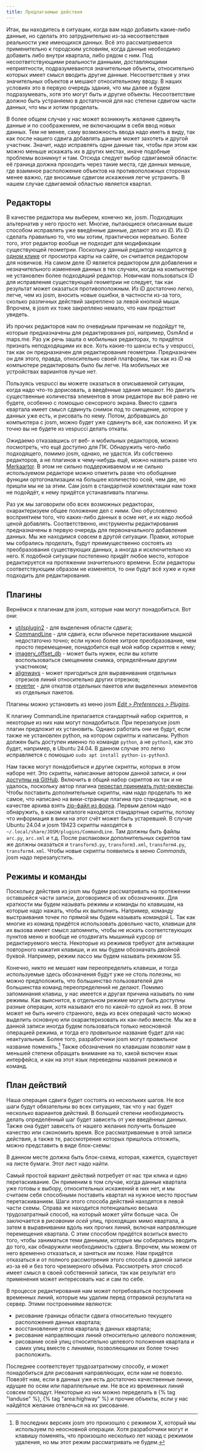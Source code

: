 ```yaml
---
title: Предлагаемые действия
---
```


Итак, вы находитесь в ситуации, когда вам надо добавить какие-либо данные, но сделать это затруднительно из-за несоответствия реальности уже имеющихся данных. Всё это рассматривается применительно к городским условиям, когда данные необходимо добавить либо внутри квартала, либо рядом с ним. Под несоответствующими реальности данными, доставляющими неприятности, подразумеваются значительные объекты, относительно которых имеет смысл вводить другие данные. Несоответствия у этих значительных объектов и мешают относительному вводу. В наших условиях это в первую очередь здания, что мы далее и будем подразумевать, хотя это могут быть и другие объекты. Несоответствие должно быть устраняемо в достаточной для нас степени сдвигом части данных, что мы и хотим проделать.

В более общем случае у нас может возникнуть желание сдвинуть данные и по соображением, не включающим в себя ввод новых данных. Тем не менее, саму возможность ввода надо иметь в виду, так как после нашего сдвига добавлять данные может захотеть и другой участник. Значит, надо исправлять одни данные так, чтобы при этом как можно меньше искажать их в других местах, иначе подобные проблемы возникнут и там. Отсюда следует выбор сдвигаемой области: её граница должна проходить через такие места, где данных меньше, где взаимное расположение объектов на противоположных сторонах менее важно, где вносимые сдвигом искажения легче устранить. В нашем случае сдвигаемой областью является квартал.

## Редакторы

В качестве редактора мы выберем, конечно же, josm. Подходящих альтернатив у него просто нет. Многие, пытающиеся описанным выше способом исправлять уже введённые данные, делают это из iD. Из iD сделать правильно то, что мы хотим, практически нереально. Более того, этот редактор вообще не подходит для модификации существующей геометрии. Поскольку данный редактор находится [в одном клике](https://www.openstreetmap.org/edit) от просмотра карты на сайте, он считается редактором для новичков. На самом деле iD является редактором для добавления и незначительного изменения данных в тех случаях, когда на компьютере не установлен более подходящий редактор. Новичкам пользоваться iD для исправления существующей геометрии не следует, так как результат может оказаться противоположным. Из iD достаточно легко, легче, чем из josm, вносить новые ошибки, в частности из-за того, сколько различных действий закреплено за левой кнопкой мыши. Впрочем, в josm их тоже закреплено немало, что нам предстоит увидеть.

Из прочих редакторов нам по очевидным причинам не подойдут те, которые предназначены для редактирования poi, например, OsmAnd и maps.me. Раз уж речь зашла о мобильных редакторах, то придётся признать неподходящими их все. Хоть какие-то шансы есть у vespucci, так как он предназначен для редактирования геометрии. Предназначен он для этого, правда, относительно своей платформы, так как из iD на компьютере редактировать было бы легче. На мобильных же устройствах вариантов лучше нет.

Пользуясь vespucci вы можете оказаться в описываемой ситуации, когда надо что-то дорисовать, а введённые здания мешают. Но двигать существенные количества элементов в этом редакторе вы всё равно не будете, особенно с помощью сенсорного экрана. Вместо сдвига квартала имеет смысл сдвинуть снимок под то смещение, которое у данных уже есть, и рисовать по нему. Потом, добравшись до компьютера с josm, можно будет уже сдвинуть всё, как положено. И уж точно вы не будете из vespucci делать откаты.

Ожидаемо отказавшись от веб- и мобильных редакторов, можно посмотреть, что ещё доступно для ПК. Обнаружить чего-либо подходящего, помимо josm, однако, не удастся. Из собственно редакторов, а не плагинов к чему-нибудь ещё, можно назвать разве что [Merkaartor](https://wiki.openstreetmap.org/wiki/Merkaartor). В этом не сильно поддерживаемом и не сильно используемом редакторе можно отметить разве что обобщение функции ортогонализации на большее количество осей, чем две, но пришли мы не за этим. Сам josm в стандартной комплектации нам тоже не подойдёт, к нему придётся устанавливать плагины.

Раз уж мы заговорили обо всех возможных редакторах, охарактеризуем общее положение дел с ними. Оно обусловлено восприятием того, что каких-либо данных в осме нет, и их надо любой ценой добавлять. Соответственно, инструменты редактирования предназначены в первую очередь для первоначального добавления данных. Мы же находимся совсем в другой ситуации. Правки, которые мы собрались проделать, будут преимущественно состоять из преобразования существующих данных, а иногда и исключительно из него. К подобной ситуации постепенно придёт любое место, которое редактируется на протяжении значительного времени. Если редакторы соответствующим образом не изменятся, то они будут всё хуже и хуже подходить для редактирования.

## Плагины

Вернёмся к плагинам для josm, которые нам могут понадобиться. Вот они:

* [utilsplugin2](https://josm.openstreetmap.de/wiki/Help/Plugin/UtilsPlugin2) - для выделения области сдвига;
* [CommandLine](https://wiki.openstreetmap.org/wiki/RU:JOSM/Модули/CommandLine) - для сдвига, если обычное перетаскивание мышкой недостаточно точно; если нужно более хитрое преобразование, чем просто перемещение, понадобится ещё мой набор скриптов к нему;
* [imagery_offset_db](https://wiki.openstreetmap.org/wiki/RU:Imagery_Offset_Database) - может быть нужен, если вы хотите воспользоваться смещением снимка, определённым другим участником;
* [alignways](https://wiki.openstreetmap.org/wiki/JOSM/Plugins/AlignWayS) - может пригодиться для выравнивания отдельных отрезков линий относительно других отрезков;
* [reverter](https://wiki.openstreetmap.org/wiki/JOSM/Plugins/Reverter) - для откатов отдельных пакетов или выделенных элементов из отдельных пакетов.

Плагины можно установить из меню josm *[Edit > Preferences > Plugins](https://josm.openstreetmap.de/wiki/Help/Preferences/Plugins)*.

К плагину CommandLine прилагается стандартный набор скриптов, и некоторые из них нам могут понадобиться. При перезапуске josm плагин предложит их установить. Однако работать они не будут, если также не установлен python, на котором скрипты и написаны. Python должен быть доступен именно по команде `python`, а не `python3`, как это будет, например, в Ubuntu 24.04. В данном случае это легко исправляется с помощью `sudo apt install python-is-python3`.

Нам также могут понадобиться и другие скрипты, которых в этом наборе нет. Это скрипты, написанные автором данной записи, и они [доступны на GitHub](https://github.com/AntonKhorev/JOSM-CommandLine-commands). Включить в общий набор скриптов их так и не удалось, поскольку автор плагина [перестал принимать пулл-реквесты](https://github.com/Foxhind/JOSM-CommandLine-commands/pull/11). Чтобы поставить дополнительные скрипты, нам надо проделать то же самое, что написано на вики-странице плагина про стандартные, но в качестве архива взять [zip-файл из форка](https://github.com/AntonKhorev/JOSM-CommandLine-commands/archive/master.zip). Первым делом надо обнаружить, в каком каталоге находятся стандартные скрипты, потому что информация в вики на этот счёт может быть устаревшей. В случае Ubuntu 24.04 и josm 19423 скрипты находятся в `~/.local/share/JOSM/plugins/CommandLine`. Там должны быть файлы `arc.py`, `arc.xml` и т.д. После распаковки дополнительных скриптов там же должны оказаться и `transform3.py`, `transform3.xml`, `transform4.py`, `transform4.xml`. Чтобы новые скрипты появились в меню *Commands*, josm надо перезапустить.

## Режимы и команды

Поскольку действия из josm мы будем рассматривать на протяжении оставшейся части записи, договоримся об их обозначениях. Для краткости мы будем называть режимы и команды по клавишам, на которые надо нажать, чтобы их выполнить. Например, команду выстраивания точек по прямой мы будем называть командой L. Так как многие из команд придётся использовать довольно часто, клавиши для их вызова имеет смысл запомнить, чтобы не искать соответствующих пунктов меню и вообще не отодвигать мышиный курсор от редактируемого места. Некоторые из режимов требуют для активации повторного нажатия клавиши, и их мы будем обозначать двойной буквой. Например, режим лассо мы будем называть режимом SS.

Конечно, никто не мешает нам переопределить клавиши, и тогда используемые здесь обозначения будут уже не столь полезны, но можно предположить, что большинство пользователей для большинства команд переопределений не делают. Помимо запоминания клавиш, у нас имеется и другая причина называть по ним режимы. Как выяснится, в отдельном режиме могут быть доступны разные операции, хотя называют его по какой-то одной из них. В этом может не быть ничего странного, ведь из всех операций часто можно выделить основную или охарактеризовать их как-либо вместе. Мы же в данной записи иногда будем пользоваться только неосновной операцией режима, и тогда его *правильное* название будет для нас неактуальным. Более того, разработчики josm могут *правильное* название поменять.[^4-x] Также обозначения по клавишам позволят нам в меньшей степени обращать внимание на то, какой включен язык интерфейса, и как на этот язык переведены названия режимов и команд.

[^4-x]: В последних версиях josm это произошло с режимом X, который мы используем по неосновной операции. Хотя разработчики могут и клавишу поменять, что произошло несколько лет назад с режимом удаления, но мы этот режим рассматривать не будем.

## План действий

Наша операция сдвига будет состоять из нескольких шагов. Не все шаги будут обязательны во всех ситуациях, так что у нас будет несколько вариантов действий. В большей степени необходимость делать определённый шаг будет зависеть от уже введённых данных. Также она будет зависеть от нашего желания получить большее качество или сэкономить время. Все рассматриваемые в этой записи действия, а также те, рассмотрение которых пришлось отложить, можно представить в виде блок-схемы:

<p class="notice">
В данном месте должна быть блок-схема, которая, кажется, существует на листе бумаги. Этот лист надо найти.
</p>

Самый простой вариант действий потребует от нас три клика и одно перетаскивание. Он применим в том случае, когда данные квартала уже готовы к выбору, относительных искажений в них нет, и мы считаем себя способными поставить квартал на нужное место простым перетаскиванием. Шаги этого способа действий находятся в левой части схемы. Справа же находится потенциально весьма трудозатратный способ, на который может уйти больше часа. Он заключается в *рисовании осей* улиц, проходящих мимо квартала, а затем в выравнивании вдоль них прочих линий, включая направляющие перемещения квартала. С этим способом придётся возиться вместо того, чтобы заниматься теми данными, которые мы собирались вводить до того, как обнаружили необходимость сдвига. Впрочем, мы можем от него временно отказаться, и заняться им позже. Нам придётся отказаться и от полного рассмотрения этого способа в данной записи из-за её и без того чрезмерного объёма. Рассмотреть этот способ имеет смысл в своей собственной записи, так как результат его применения может интересовать нас и сам по себе.

В процессе редактирования нам может потребоваться построение временных линий, которые мы удалим перед отправкой результата на сервер. Этими построениями являются:
* рисование границы области сдвига относительно текущего расположения данных квартала;
* восстановление углов квартала в данных квартала;
* рисование направляющих линий относительно целевого положения;
* рисование осей улиц относительно целевого положения квартала и самих улиц вместе с линиями, позволяющими их более точно расположить.

Последнее соответствует трудозатратному способу, и может понадобиться для рисования направляющих, если нам не повезло. Повезёт нам, если в данных уже есть достаточно качественные линии, идущие по осям или параллельные им. Не все из временных линий совсем пропадут. Некоторые из них можно переделать в {% tag "landuse" %}, {% tag "area:highway" %} и прочие объекты, если у нас найдётся желание отвлечься на их рисование.
